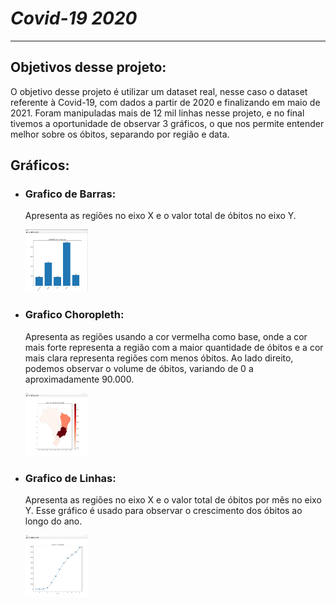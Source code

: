 <h1><em>Covid-19 2020</em></h1>
<hr/>
<h2>Objetivos desse projeto:</h2>
  <p>O objetivo desse projeto é utilizar um dataset real, nesse caso o dataset referente à Covid-19, com dados a partir de 2020 e finalizando em maio de 2021. Foram manipuladas mais de 12 mil linhas nesse projeto, e no final tivemos a oportunidade de observar 3 gráficos, o que nos permite entender melhor sobre os óbitos, separando por região e data.</p>
<h2>Gráficos:</h2>
  <ul>
    <li><h3>Grafico de Barras:</h3>
      <p>Apresenta as regiões no eixo X e o valor total de óbitos no eixo Y.</p></li>
      <img src="assets/IMG1.png" height="100px" width="100px">
    <li><h3>Grafico Choropleth:</h3>
      <p>Apresenta as regiões usando a cor vermelha como base, onde a cor mais forte representa a região com a maior quantidade de óbitos e a cor mais clara representa regiões com menos óbitos. Ao lado direito, podemos observar o volume de óbitos, variando de 0 a aproximadamente 90.000.</p></li>
      <img src="assets/IMG2.png" height="100px" width="100px">
    <li><h3>Grafico de Linhas:</h3>
      <p>Apresenta as regiões no eixo X e o valor total de óbitos por mês no eixo Y. Esse gráfico é usado para observar o crescimento dos óbitos ao longo do ano.</p></li>
        <img src="assets/IMG3.png" height="100px" width="100px">
  </ul>
